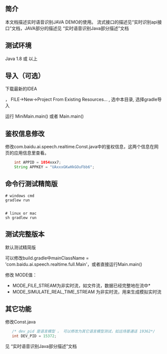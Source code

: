 ## 简介

本文档描述实时语音识别JAVA DEMO的使用。 流式接口的描述见“实时识别api接口”文档，JAVA部分的描述见 “实时语音识别Java部分描述”文档


## 测试环境

Java 1.8 或 以上

## 导入（可选）
下载最新的IDEA   

， FILE->New->Project From Existing Resources... , 选中本目录, 选择gradle导入

运行 MiniMain.main() 或者 Main.main()

## 鉴权信息修改

修改com.baidu.ai.speech.realtime.Const.java中的鉴权信息，这两个信息在网页的应用信息里查看。

```java
    int APPID = 1054xxx7;
    String APPKEY = "UAxxxGKwHkGOuFbb6";
```

## 命令行测试精简版

```shell
# windows cmd
gradlew run


# linux or mac
sh gradlew run
```



## 测试完整版本

默认测试精简版

可以修改build.gradle中mainClassName = 'com.baidu.ai.speech.realtime.full.Main'，或者直接运行Main.main()



修改 MODE值：

- MODE_FILE_STREAM为非实时流，如文件流，数据已经完整地在流中* 
- MODE_SIMULATE_REAL_TIME_STREAM 为非实时流，用来生成模拟实时流






## 其它功能

修改Const.java

```java
   /* dev_pid 是语言模型 ， 可以修改为其它语言模型测试，如远场普通话 19362*/
   int DEV_PID = 15372; 
```

见 “实时语音识别Java部分描述”文档

